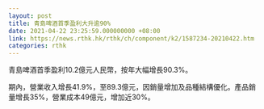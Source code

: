 ```yaml
---
layout: post
title: 青島啤酒首季盈利大升逾90%
date: 2021-04-22 23:25:59.000000000 +08:00
link: https://news.rthk.hk/rthk/ch/component/k2/1587234-20210422.htm
categories: rthk
---
```


青島啤酒首季盈利10.2億元人民幣，按年大幅增長90.3%。

期內，營業收入增長41.9%，至89.3億元，因銷量增加及品種結構優化。產品銷量增長35%，營業成本49億元，增加近30%。
